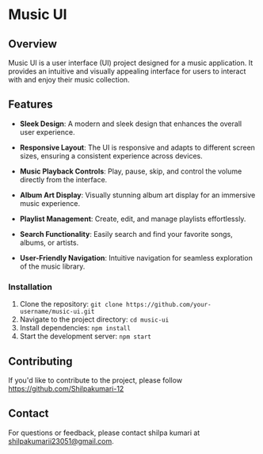 # Music UI

## Overview

Music UI is a user interface (UI) project designed for a music application. It provides an intuitive and visually appealing interface for users to interact with and enjoy their music collection.

## Features

- **Sleek Design**: A modern and sleek design that enhances the overall user experience.

- **Responsive Layout**: The UI is responsive and adapts to different screen sizes, ensuring a consistent experience across devices.

- **Music Playback Controls**: Play, pause, skip, and control the volume directly from the interface.

- **Album Art Display**: Visually stunning album art display for an immersive music experience.

- **Playlist Management**: Create, edit, and manage playlists effortlessly.

- **Search Functionality**: Easily search and find your favorite songs, albums, or artists.

- **User-Friendly Navigation**: Intuitive navigation for seamless exploration of the music library.

### Installation

1. Clone the repository: `git clone https://github.com/your-username/music-ui.git`
2. Navigate to the project directory: `cd music-ui`
3. Install dependencies: `npm install`
4. Start the development server: `npm start`

## Contributing

If you'd like to contribute to the project, please follow https://github.com/Shilpakumari-12

## Contact

For questions or feedback, please contact shilpa kumari at shilpakumarii23051@gmail.com.

